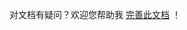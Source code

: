 <!-- _footer.md 页脚配置 -->
对文档有疑问？欢迎您帮助我 [完善此文档](https://github.com/guowenmeng/guowenmeng.github.io/issues) ！